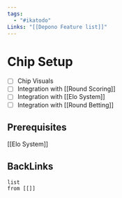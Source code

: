 ```yaml
---
tags:
  - "#ikatodo"
Links: "[[Depono Feature list]]"
---
```



# Chip Setup
- [ ] Chip Visuals
- [ ] Integration with [[Round Scoring]]
- [ ] Integration with [[Elo System]]
- [ ] Integration with [[Round Betting]]
## Prerequisites 
[[Elo System]]
## BackLinks
```dataview
list
from [[]]
```
